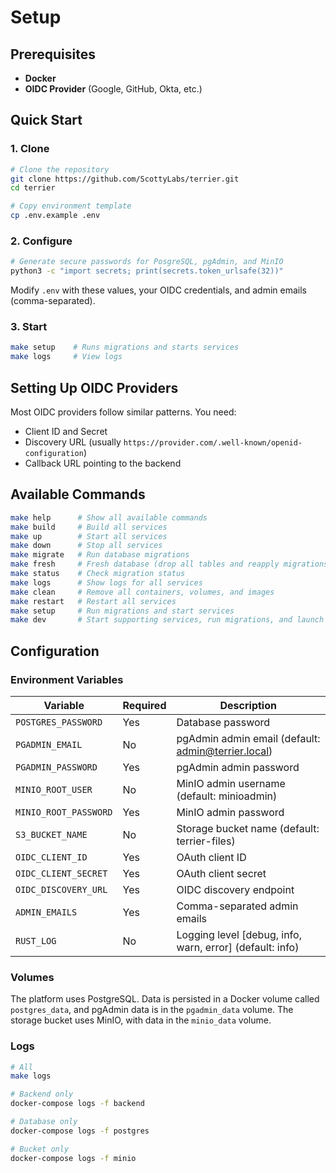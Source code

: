 # Setup

## Prerequisites

- **Docker**
- **OIDC Provider** (Google, GitHub, Okta, etc.)

## Quick Start

### 1. Clone

```bash
# Clone the repository
git clone https://github.com/ScottyLabs/terrier.git
cd terrier

# Copy environment template
cp .env.example .env
```

### 2. Configure

```bash
# Generate secure passwords for PosgreSQL, pgAdmin, and MinIO
python3 -c "import secrets; print(secrets.token_urlsafe(32))"
```

Modify `.env` with these values, your OIDC credentials, and admin emails (comma-separated).

### 3. Start

```bash
make setup    # Runs migrations and starts services
make logs     # View logs
```

## Setting Up OIDC Providers

Most OIDC providers follow similar patterns. You need:

- Client ID and Secret
- Discovery URL (usually `https://provider.com/.well-known/openid-configuration`)
- Callback URL pointing to the backend

## Available Commands

```bash
make help      # Show all available commands
make build     # Build all services
make up        # Start all services
make down      # Stop all services
make migrate   # Run database migrations
make fresh     # Fresh database (drop all tables and reapply migrations)
make status    # Check migration status
make logs      # Show logs for all services
make clean     # Remove all containers, volumes, and images
make restart   # Restart all services
make setup     # Run migrations and start services
make dev       # Start supporting services, run migrations, and launch backend locally
```

## Configuration

### Environment Variables

| Variable | Required | Description |
|----------|----------|-------------|
| `POSTGRES_PASSWORD` | Yes | Database password |
| `PGADMIN_EMAIL` | No | pgAdmin admin email (default: <admin@terrier.local>) |
| `PGADMIN_PASSWORD` | Yes | pgAdmin admin password |
| `MINIO_ROOT_USER` | No | MinIO admin username (default: minioadmin) |
| `MINIO_ROOT_PASSWORD` | Yes | MinIO admin password |
| `S3_BUCKET_NAME` | No | Storage bucket name (default: terrier-files) |
| `OIDC_CLIENT_ID` | Yes | OAuth client ID |
| `OIDC_CLIENT_SECRET` | Yes | OAuth client secret |
| `OIDC_DISCOVERY_URL` | Yes | OIDC discovery endpoint |
| `ADMIN_EMAILS` | Yes | Comma-separated admin emails |
| `RUST_LOG` | No | Logging level [debug, info, warn, error] (default: info) |

### Volumes

The platform uses PostgreSQL. Data is persisted in a Docker volume called `postgres_data`, and pgAdmin data is in the `pgadmin_data` volume. The storage bucket uses MinIO, with data in the `minio_data` volume.

### Logs

```bash
# All
make logs

# Backend only
docker-compose logs -f backend

# Database only
docker-compose logs -f postgres

# Bucket only
docker-compose logs -f minio
```
